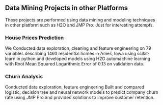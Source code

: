 ## Data Mining Projects in other Platforms
These projects are performed using data mining and modeling techniques in other platform such as H2O and JMP Pro. Just for interesting attempts.

### House Prices Prediction
We	Conducted data exploration, cleaning and feature engineering on 79 variables describing 1460 residential homes in Ames, Iowa using scikit-learn in python and developed models using H2O automachine learning with Root Mean Squared Logarithmic Error of 0.13 on validation data.

### Churn Analysis
Conducted data exploration, feature engineering Built and compared logistic, decision tree and neural network models to predict company churn rate using JMP Pro and provided solutions to improve customer retention.
